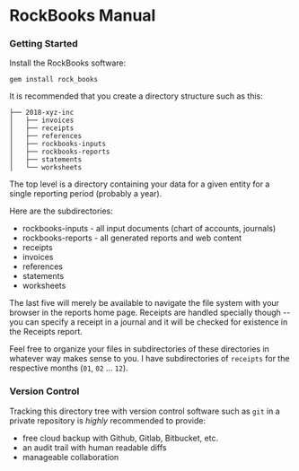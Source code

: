 # RockBooks Manual

### Getting Started

Install the RockBooks software:

`gem install rock_books`

It is recommended that you create a directory structure such as this:

```.
├── 2018-xyz-inc
│   ├── invoices
│   ├── receipts
│   ├── references
│   ├── rockbooks-inputs
│   ├── rockbooks-reports
│   ├── statements
│   └── worksheets
```

The top level is a directory containing your data for a given entity for a single reporting period (probably a year).

Here are the subdirectories:

* rockbooks-inputs - all input documents (chart of accounts, journals)
* rockbooks-reports - all generated reports and web content
* receipts
* invoices
* references
* statements
* worksheets

The last five will merely be available to navigate the file system with your browser in the reports home page. Receipts are handled specially though -- you can specify a receipt in a journal and it will be checked for existence in the Receipts report.

Feel free to organize your files in subdirectories of these directories in whatever way makes sense to you. I have subdirectories of `receipts` for the respective months (`01`, `02` ... `12`).

### Version Control

Tracking this directory tree with version control software such as `git` in a private repository is _highly_ recommended to provide:

* free cloud backup with Github, Gitlab, Bitbucket, etc.
* an audit trail with human readable diffs
* manageable collaboration
